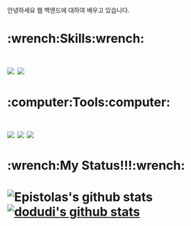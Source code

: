 안녕하세요 웹 백엔드에 대하여 배우고 있습니다.

<h1>:wrench:Skills:wrench:<h1>
  <img src="https://img.shields.io/badge/Java-007396?style=flat-square&logo=Java&logoColor=white"/> <img src="https://img.shields.io/badge/Springboot-007396?style=flat-square&logo=springboot&logoColor=white"/> 
<h1>:computer:Tools:computer:<h1>
<img src="https://img.shields.io/badge/Github-181717?style=flat-square&logo=GitHub&logoColor=white"/> <img src="https://img.shields.io/badge/MySQL-4479A1?style=flat-square&logo=MySQL&logoColor=white"/> <img src="https://img.shields.io/badge/Docker-007396?style=flat-square&logo=docker&logoColor=white"/>

<h1>:wrench:My Status!!!:wrench:<h1>
  
![Epistolas's github stats](https://github-readme-stats.vercel.app/api?username=dodudi&show_icons=true)
  [![dodudi's github stats](https://github-readme-stats.vercel.app/api/top-langs/?username=dodudi&show_icons=true&hide_border=true&title_color=004386&icon_color=004386&layout=compact)](https://github.com/dodudi)

